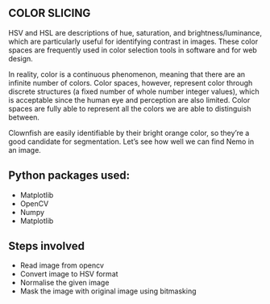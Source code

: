 ## COLOR SLICING

HSV and HSL are descriptions of hue, saturation, and brightness/luminance, which are particularly useful for identifying contrast in images. These color spaces are frequently used in color selection tools in software and for web design.

In reality, color is a continuous phenomenon, meaning that there are an infinite number of colors. Color spaces, however, represent color through discrete structures (a fixed number of whole number integer values), which is acceptable since the human eye and perception are also limited. Color spaces are fully able to represent all the colors we are able to distinguish between.

Clownfish are easily identifiable by their bright orange color, so they’re a good candidate for segmentation. Let’s see how well we can find Nemo in an image.



## Python packages used:
* Matplotlib
* OpenCV
* Numpy
* Matplotlib

## Steps involved

*  Read image from opencv
*  Convert image to HSV format
*  Normalise the given image
*  Mask the image with original image using bitmasking



